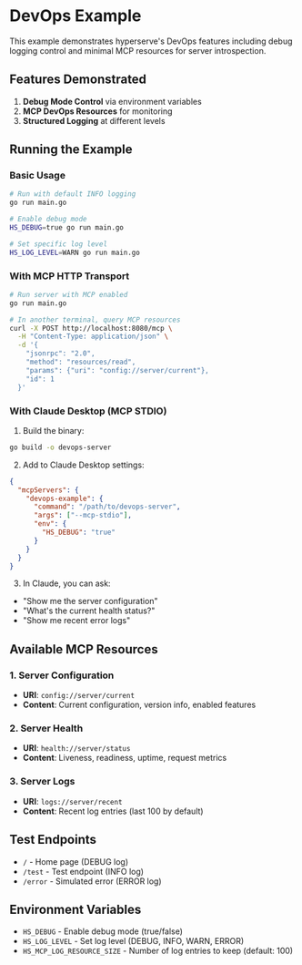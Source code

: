 # DevOps Example

This example demonstrates hyperserve's DevOps features including debug logging control and minimal MCP resources for server introspection.

## Features Demonstrated

1. **Debug Mode Control** via environment variables
2. **MCP DevOps Resources** for monitoring
3. **Structured Logging** at different levels

## Running the Example

### Basic Usage

```bash
# Run with default INFO logging
go run main.go

# Enable debug mode
HS_DEBUG=true go run main.go

# Set specific log level
HS_LOG_LEVEL=WARN go run main.go
```

### With MCP HTTP Transport

```bash
# Run server with MCP enabled
go run main.go

# In another terminal, query MCP resources
curl -X POST http://localhost:8080/mcp \
  -H "Content-Type: application/json" \
  -d '{
    "jsonrpc": "2.0",
    "method": "resources/read",
    "params": {"uri": "config://server/current"},
    "id": 1
  }'
```

### With Claude Desktop (MCP STDIO)

1. Build the binary:
```bash
go build -o devops-server
```

2. Add to Claude Desktop settings:
```json
{
  "mcpServers": {
    "devops-example": {
      "command": "/path/to/devops-server",
      "args": ["--mcp-stdio"],
      "env": {
        "HS_DEBUG": "true"
      }
    }
  }
}
```

3. In Claude, you can ask:
- "Show me the server configuration"
- "What's the current health status?"
- "Show me recent error logs"

## Available MCP Resources

### 1. Server Configuration
- **URI**: `config://server/current`
- **Content**: Current configuration, version info, enabled features

### 2. Server Health
- **URI**: `health://server/status`
- **Content**: Liveness, readiness, uptime, request metrics

### 3. Server Logs
- **URI**: `logs://server/recent`
- **Content**: Recent log entries (last 100 by default)

## Test Endpoints

- `/` - Home page (DEBUG log)
- `/test` - Test endpoint (INFO log)
- `/error` - Simulated error (ERROR log)

## Environment Variables

- `HS_DEBUG` - Enable debug mode (true/false)
- `HS_LOG_LEVEL` - Set log level (DEBUG, INFO, WARN, ERROR)
- `HS_MCP_LOG_RESOURCE_SIZE` - Number of log entries to keep (default: 100)